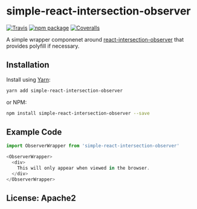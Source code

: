 # simple-react-intersection-observer

[![Travis][build-badge]][build]
[![npm package][npm-badge]][npm]
[![Coveralls][coveralls-badge]][coveralls]

A simple wrapper componenet around [react-intersection-observer](https://github.com/thebuilder/react-intersection-observer) that provides polyfill if necessary.

## Installation

Install using [Yarn](https://yarnpkg.com):

```sh
yarn add simple-react-intersection-observer
```

or NPM:

```sh
npm install simple-react-intersection-observer --save
```

## Example Code

```js
import ObserverWrapper from 'simple-react-intersection-observer'

<ObserverWrapper>
  <div>
    This will only appear when viewed in the browser.
  </div>
</ObserverWrapper>
```

## License: Apache2

[build-badge]: https://img.shields.io/travis/user/repo/master.png?style=flat-square
[build]: https://travis-ci.org/user/repo

[npm-badge]: https://img.shields.io/npm/v/npm-package.png?style=flat-square
[npm]: https://www.npmjs.org/package/npm-package

[coveralls-badge]: https://img.shields.io/coveralls/user/repo/master.png?style=flat-square
[coveralls]: https://coveralls.io/github/user/repo
